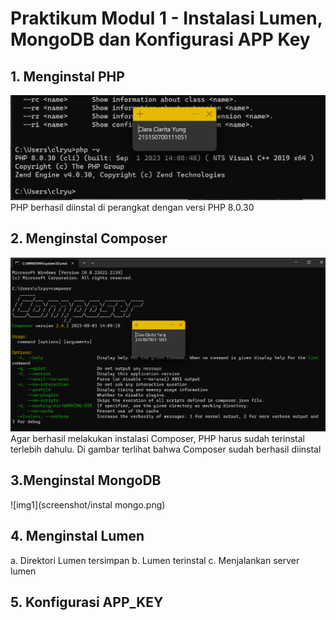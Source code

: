 # Praktikum Modul 1 - Instalasi Lumen, MongoDB dan Konfigurasi APP Key

## 1. Menginstal PHP
![img1](screenshot/php.png)
PHP berhasil diinstal di perangkat dengan versi PHP 8.0.30

## 2. Menginstal Composer
![img1](screenshot/composer.png)
Agar berhasil melakukan instalasi Composer, PHP harus sudah terinstal terlebih dahulu. Di gambar terlihat bahwa Composer sudah berhasil diinstal

## 3.Menginstal MongoDB
![img1](screenshot/instal mongo.png)


## 4. Menginstal Lumen
a. Direktori Lumen tersimpan
b. Lumen terinstal
c. Menjalankan server lumen

## 5. Konfigurasi APP_KEY

